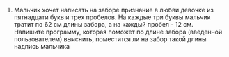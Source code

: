 1. Мальчик хочет написать на заборе признание в любви девочке из пятнадцати
    букв и трех пробелов. На каждые три буквы мальчик тратит по 62 см длины
    забора, а на каждый пробел - 12 см.
    Напишите программу, которая поможет по длине забора (введенной
    пользователем) выяснить, поместится ли на забор такой длины надпись
    мальчика